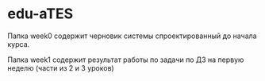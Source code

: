 # edu-aTES
Папка week0 содержит черновик системы спроектированный до начала курса.

Папка week1 содержит результат работы по задачи по ДЗ на первую неделю (части из 2 и 3 уроков)
 